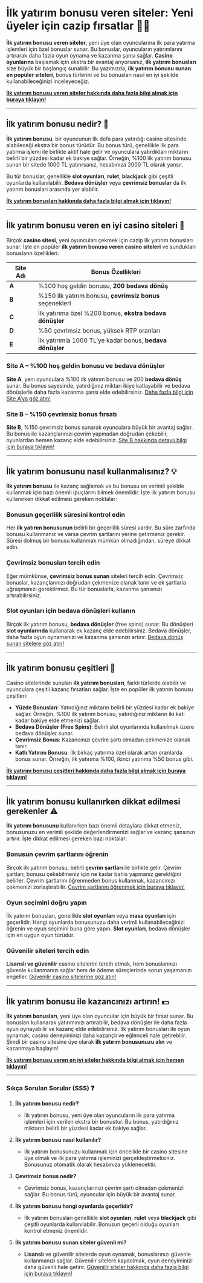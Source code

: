 # İlk yatırım bonusu veren siteler: Yeni üyeler için cazip fırsatlar 🎉💸

**İlk yatırım bonusu veren siteler**, yeni üye olan oyuncularına ilk para yatırma işlemleri için özel bonuslar sunar. Bu bonuslar, oyuncuların yatırımlarını artırarak daha fazla oyun oynama ve kazanma şansı sağlar. **Casino oyunlarına** başlamak için ekstra bir avantaj arıyorsanız, **ilk yatırım bonusları** size büyük bir başlangıç sunabilir. Bu yazımızda, **ilk yatırım bonusu sunan en popüler siteleri**, bonus türlerini ve bu bonusları nasıl en iyi şekilde kullanabileceğinizi inceleyeceğiz.

[**İlk yatırım bonusu veren siteler hakkında daha fazla bilgi almak için buraya tıklayın!**](https://casinotr.link/gWCRZ4)

---

## İlk yatırım bonusu nedir? 🎁

**İlk yatırım bonusu**, bir oyuncunun ilk defa para yatırdığı casino sitesinde alabileceği ekstra bir bonus türüdür. Bu bonus türü, genellikle ilk para yatırma işlemi ile birlikte aktif hale gelir ve oyunculara yatırdıkları miktarın belirli bir yüzdesi kadar ek bakiye sağlar. Örneğin, %100 ilk yatırım bonusu sunan bir sitede 1000 TL yatırırsanız, hesabınıza 2000 TL olarak yansır.

Bu tür bonuslar, genellikle **slot oyunları**, **rulet**, **blackjack** gibi çeşitli oyunlarda kullanılabilir. **Bedava dönüşler** veya **çevrimsiz bonuslar** da ilk yatırım bonusları arasında yer alabilir.

[**İlk yatırım bonusları hakkında daha fazla bilgi almak için tıklayın!**](https://casinotr.link/gWCRZ4)

---

## İlk yatırım bonusu veren en iyi casino siteleri 🎰

Birçok **casino sitesi**, yeni oyuncuları çekmek için cazip ilk yatırım bonusları sunar. İşte en popüler **ilk yatırım bonusu veren casino siteleri** ve sundukları bonusların özellikleri:

| **Site Adı**            | **Bonus Özellikleri**                                      |
|-------------------------|------------------------------------------------------------|
| **A**              | %100 hoş geldin bonusu, **200 bedava dönüş**               |
| **B**              | %150 ilk yatırım bonusu, **çevrimsiz bonus** seçenekleri   |
| **C**              | İlk yatırıma özel %200 bonus, **ekstra bedava dönüşler**   |
| **D**              | %50 çevrimsiz bonus, yüksek RTP oranları                   |
| **E**              | İlk yatırımla 1000 TL’ye kadar bonus, **bedava dönüşler**  |

### **Site A** – %100 hoş geldin bonusu ve bedava dönüşler
**Site A**, yeni oyunculara %100 ilk yatırım bonusu ve 200 **bedava dönüş** sunar. Bu bonus sayesinde, yatırdığınız miktarı ikiye katlayabilir ve bedava dönüşlerle daha fazla kazanma şansı elde edebilirsiniz. [Daha fazla bilgi için Site A’ya göz atın!](https://casinotr.link/gWCRZ4)

### **Site B** – %150 çevrimsiz bonus fırsatı
**Site B**, %150 çevrimsiz bonus sunarak oyunculara büyük bir avantaj sağlar. Bu bonus ile kazançlarınızı çevrim yapmadan doğrudan çekebilir, oyunlardan hemen kazanç elde edebilirsiniz. [Site B hakkında detaylı bilgi için buraya tıklayın!](https://casinotr.link/gWCRZ4)

---

## İlk yatırım bonusunu nasıl kullanmalısınız? 💡

**İlk yatırım bonusu** ile kazanç sağlamak ve bu bonusu en verimli şekilde kullanmak için bazı önemli ipuçlarını bilmek önemlidir. İşte ilk yatırım bonusu kullanırken dikkat edilmesi gereken noktalar:

### **Bonusun geçerlilik süresini kontrol edin**
Her **ilk yatırım bonusunun** belirli bir geçerlilik süresi vardır. Bu süre zarfında bonusu kullanmanız ve varsa çevrim şartlarını yerine getirmeniz gerekir. Süresi dolmuş bir bonusu kullanmak mümkün olmadığından, süreye dikkat edin.

### **Çevrimsiz bonusları tercih edin**
Eğer mümkünse, **çevrimsiz bonus sunan** siteleri tercih edin. Çevrimsiz bonuslar, kazançlarınızı doğrudan çekmenize olanak tanır ve ek şartlarla uğraşmanızı gerektirmez. Bu tür bonuslarla, kazanma şansınızı artırabilirsiniz.

### **Slot oyunları için bedava dönüşleri kullanın**
Birçok ilk yatırım bonusu, **bedava dönüşler** (free spins) sunar. Bu dönüşleri **slot oyunlarında** kullanarak ek kazanç elde edebilirsiniz. Bedava dönüşler, daha fazla oyun oynamanızı ve kazanma şansınızı artırır. [Bedava dönüş sunan sitelere göz atın!](https://casinotr.link/gWCRZ4)

---

## İlk yatırım bonusu çeşitleri 🎲

Casino sitelerinde sunulan **ilk yatırım bonusları**, farklı türlerde olabilir ve oyunculara çeşitli kazanç fırsatları sağlar. İşte en popüler ilk yatırım bonusu çeşitleri:

- **Yüzde Bonusları**: Yatırdığınız miktarın belirli bir yüzdesi kadar ek bakiye sağlar. Örneğin, %100 ilk yatırım bonusu, yatırdığınız miktarın iki katı kadar bakiye elde etmenizi sağlar.
- **Bedava Dönüşler (Free Spins)**: Belirli slot oyunlarında kullanılmak üzere bedava dönüşler sunar.
- **Çevrimsiz Bonus**: Kazancınızı çevrim şartı olmadan çekmenize olanak tanır.
- **Katlı Yatırım Bonusu**: İlk birkaç yatırıma özel olarak artan oranlarda bonus sunar. Örneğin, ilk yatırıma %100, ikinci yatırıma %50 bonus gibi.

[**İlk yatırım bonusu çeşitleri hakkında daha fazla bilgi almak için buraya tıklayın!**](https://casinotr.link/gWCRZ4)

---

## İlk yatırım bonusu kullanırken dikkat edilmesi gerekenler ⚠️

**İlk yatırım bonusunu** kullanırken bazı önemli detaylara dikkat etmeniz, bonusunuzu en verimli şekilde değerlendirmenizi sağlar ve kazanç şansınızı artırır. İşte dikkat edilmesi gereken bazı noktalar:

### **Bonusun çevrim şartlarını öğrenin**
Birçok ilk yatırım bonusu, belirli **çevrim şartları** ile birlikte gelir. Çevrim şartları, bonusu çekebilmeniz için ne kadar bahis yapmanız gerektiğini belirler. Çevrim şartlarını öğrenmeden bonus kullanmak, kazancınızı çekmenizi zorlaştırabilir. [Çevrim şartlarını öğrenmek için buraya tıklayın!](https://casinotr.link/gWCRZ4)

### **Oyun seçimini doğru yapın**
İlk yatırım bonusları, genellikle **slot oyunları** veya **masa oyunları** için geçerlidir. Hangi oyunlarda bonusunuzu daha verimli kullanabileceğinizi öğrenin ve oyun seçimini buna göre yapın. **Slot oyunları**, bedava dönüşler için en uygun oyun türüdür.

### **Güvenilir siteleri tercih edin**
**Lisanslı ve güvenilir** casino sitelerini tercih etmek, hem bonuslarınızı güvenle kullanmanızı sağlar hem de ödeme süreçlerinde sorun yaşamanızı engeller. [Güvenilir casino sitelerine göz atın!](https://casinotr.link/gWCRZ4)

---

## İlk yatırım bonusu ile kazancınızı artırın! 💵

**İlk yatırım bonusları**, yeni üye olan oyuncular için büyük bir fırsat sunar. Bu bonusları kullanarak yatırımınızı artırabilir, bedava dönüşler ile daha fazla oyun oynayabilir ve kazanç elde edebilirsiniz. İlk yatırım bonusları ile oyun oynamak, casino deneyiminizi daha kazançlı ve eğlenceli hale getirebilir. Şimdi bir casino sitesine üye olarak **ilk yatırım bonusunuzu alın** ve kazanmaya başlayın!

[**İlk yatırım bonusu veren en iyi siteler hakkında bilgi almak için hemen tıklayın!**](https://casinotr.link/gWCRZ4)

---

### Sıkça Sorulan Sorular (SSS) ❓

1. **İlk yatırım bonusu nedir?**
   - İlk yatırım bonusu, yeni üye olan oyuncuların ilk para yatırma işlemleri için verilen ekstra bir bonustur. Bu bonus, yatırdığınız miktarın belirli bir yüzdesi kadar ek bakiye sağlar.

2. **İlk yatırım bonusu nasıl kullanılır?**
   - İlk yatırım bonusunuzu kullanmak için öncelikle bir casino sitesine üye olmalı ve ilk para yatırma işleminizi gerçekleştirmelisiniz. Bonusunuz otomatik olarak hesabınıza yüklenecektir.

3. **Çevrimsiz bonus nedir?**
   - Çevrimsiz bonus, kazançlarınızı çevrim şartı olmadan çekmenizi sağlar. Bu bonus türü, oyuncular için büyük bir avantaj sunar.

4. **İlk yatırım bonusu hangi oyunlarda geçerlidir?**
   - İlk yatırım bonusları genellikle **slot oyunları**, **rulet** veya **blackjack** gibi çeşitli oyunlarda kullanılabilir. Bonusun geçerli olduğu oyunları kontrol etmeniz önemlidir.

5. **İlk yatırım bonusu sunan siteler güvenli mi?**
   - **Lisanslı** ve güvenilir sitelerde oyun oynamak, bonuslarınızı güvenle kullanmanızı sağlar. Güvenilir sitelere kaydolmak, oyun deneyiminizi daha güvenli hale getirir. [Güvenilir siteler hakkında daha fazla bilgi için buraya tıklayın!](https://casinotr.link/gWCRZ4)
